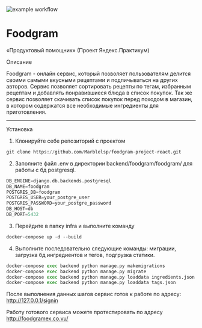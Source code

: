 ![example workflow](https://github.com/marblelsp/foodgram-project-react/actions/workflows/foodgram_workflow.yaml/badge.svg)
# Foodgram

«Продуктовый помощник» (Проект Яндекс.Практикум)

Описание

Foodgram - онлайн сервис, который позволяет пользователям делится своими самыми вкусными рецептами и подпичываться на других авторов. Сервис позволяет сортировать рецепты по тегам, избранным рецептам и добавлять понравившиеся блюда в список покупок.
Так же сервис позволяет скачивать список покупок перед походом в магазин, в котором содержатся все необходимые ингредиенты для приготовления.

-----------------
Установка

1. Клонируйте себе репозиторий с проектом 
```python
git clone https://github.com/Marblelsp/foodgram-project-react.git
```
2. Заполните файл .env в директории backend/foodgram/foodgram/ для работы с бд postgresql.
```python
DB_ENGINE=django.db.backends.postgresql
DB_NAME=foodgram
POSTGRES_DB=foodgram
POSTGRES_USER=your_postgre_user
POSTGRES_PASSWORD=your_postgre_password
DB_HOST=db
DB_PORT=5432
```
3. Перейдите в папку infra и выполните команду
```python
docker-compose up -d --build
```
4. Выполните последовательно следующие команды: миграции, загрузка бд ингредиентов и тегов, подгрузка статики.

```python
docker-compose exec backend python manage.py makemigrations
docker-compose exec backend python manage.py migrate
docker-compose exec backend python manage.py loaddata ingredients.json
docker-compose exec backend python manage.py loaddata tags.json
```
После выполнения данных шагов сервис готов к работе по адресу: http://127.0.0.1/signin

Работу готового сервиса можете протестировать по адресу http://foodgramex.co.vu/
